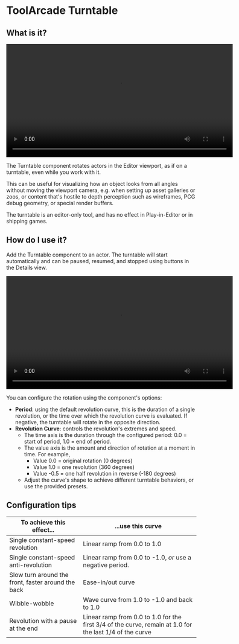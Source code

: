 # ToolArcade Turntable
## What is it?
<video controls width="600">
  <source src="TurntableDemoMap.mp4" type="video/mp4">
  Your browser does not support the video tag.
</video>

The Turntable component rotates actors in the Editor viewport, as if on a turntable, even while you work with it.

This can be useful for visualizing how an object looks from all angles without moving the viewport camera, e.g. when setting up asset galleries or zoos, or content that's hostile to depth perception such as wireframes, PCG debug geometry, or special render buffers.

The turntable is an editor-only tool, and has no effect in Play-in-Editor or in shipping games.

## How do I use it?
Add the Turntable component to an actor.  The turntable will start automatically and can be paused, resumed, and stopped using buttons in the Details view.

<video controls width="600">
  <source src="TurntableLiveDemo.mp4" type="video/mp4">
  Your browser does not support the video tag.
</video>

You can configure the rotation using the component's options:
* **Period**: using the default revolution curve, this is the duration of a single revolution, or the time over which the revolution curve is evaluated.  If negative, the turntable will rotate in the opposite direction.
* **Revolution Curve**: controls the revolution's extremes and speed.
  * The time axis is the duration through the configured period: 0.0 = start of period, 1.0 = end of period.
  * The value axis is the amount and direction of rotation at a moment in time.  For example,
    * Value 0.0 = original rotation (0 degrees)
    * Value 1.0 = one revolution (360 degrees)
    * Value -0.5 = one half revolution in reverse (-180 degrees)
  * Adjust the curve's shape to achieve different turntable behaviors, or use the provided presets.

## Configuration tips
| To achieve this effect...                          | ...use this curve                                                                                       |
|----------------------------------------------------|---------------------------------------------------------------------------------------------------------|
| Single constant-speed revolution                   | Linear ramp from 0.0 to 1.0                                                                             |
| Single constant-speed anti-revolution              | Linear ramp from 0.0 to -1.0, _or_ use a negative period.                                               |
| Slow turn around the front, faster around the back | Ease-in/out curve                                                                                       |
| Wibble-wobble                                      | Wave curve from 1.0 to -1.0 and back to 1.0                                                             |
| Revolution with a pause at the end                 | Linear ramp from 0.0 to 1.0 for the first 3/4 of the curve, remain at 1.0 for the last 1/4 of the curve |
